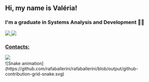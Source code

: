 ## Hi, my name is Valéria!

### I'm a graduate in Systems Analysis and Development 👩‍💻 



<div>
  <a href="https://github.com/valeria-qf">
  <img height="160em" src="https://github-readme-stats.vercel.app/api?username=valeria-qf&show_icons=true&theme=dracula&include_all_commits=true&count_private=true"/>
  <img height="160em" src="https://github-readme-stats.vercel.app/api/top-langs/?username=valeria-qf&layout=compact&langs_count=7&theme=dracula"/>
</div>
  

  
 ### Contacts:
<div> 
  <a href = "mailto:vvqf2016@gmail.com"><img src="https://img.shields.io/badge/-Gmail-%23333?style=for-the-badge&logo=gmail&logoColor=white" target="_blank"></a>
</div>

 <div>
  ![Snake animation](https://github.com/rafaballerini/rafaballerini/blob/output/github-contribution-grid-snake.svg)
</div>
 
  
  
  
  
